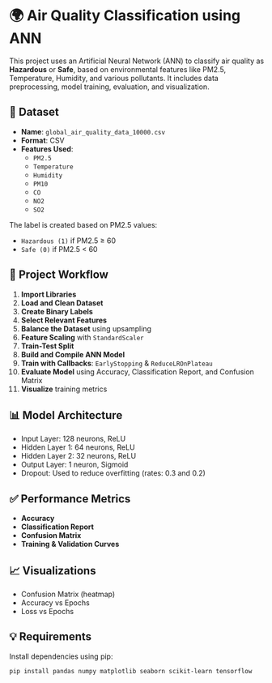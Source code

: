 # 🌍 Air Quality Classification using ANN

This project uses an Artificial Neural Network (ANN) to classify air quality as **Hazardous** or **Safe**, based on environmental features like PM2.5, Temperature, Humidity, and various pollutants. It includes data preprocessing, model training, evaluation, and visualization.

## 📁 Dataset

- **Name**: `global_air_quality_data_10000.csv`
- **Format**: CSV
- **Features Used**:
  - `PM2.5`
  - `Temperature`
  - `Humidity`
  - `PM10`
  - `CO`
  - `NO2`
  - `SO2`

The label is created based on PM2.5 values:
- `Hazardous (1)` if PM2.5 ≥ 60
- `Safe (0)` if PM2.5 < 60

## 🔧 Project Workflow

1. **Import Libraries**
2. **Load and Clean Dataset**
3. **Create Binary Labels**
4. **Select Relevant Features**
5. **Balance the Dataset** using upsampling
6. **Feature Scaling** with `StandardScaler`
7. **Train-Test Split**
8. **Build and Compile ANN Model**
9. **Train with Callbacks**: `EarlyStopping` & `ReduceLROnPlateau`
10. **Evaluate Model** using Accuracy, Classification Report, and Confusion Matrix
11. **Visualize** training metrics

## 📊 Model Architecture

- Input Layer: 128 neurons, ReLU
- Hidden Layer 1: 64 neurons, ReLU
- Hidden Layer 2: 32 neurons, ReLU
- Output Layer: 1 neuron, Sigmoid
- Dropout: Used to reduce overfitting (rates: 0.3 and 0.2)

## ✅ Performance Metrics

- **Accuracy**
- **Classification Report**
- **Confusion Matrix**
- **Training & Validation Curves**

## 📈 Visualizations

- Confusion Matrix (heatmap)
- Accuracy vs Epochs
- Loss vs Epochs

## 💡 Requirements

Install dependencies using pip:

```bash
pip install pandas numpy matplotlib seaborn scikit-learn tensorflow
